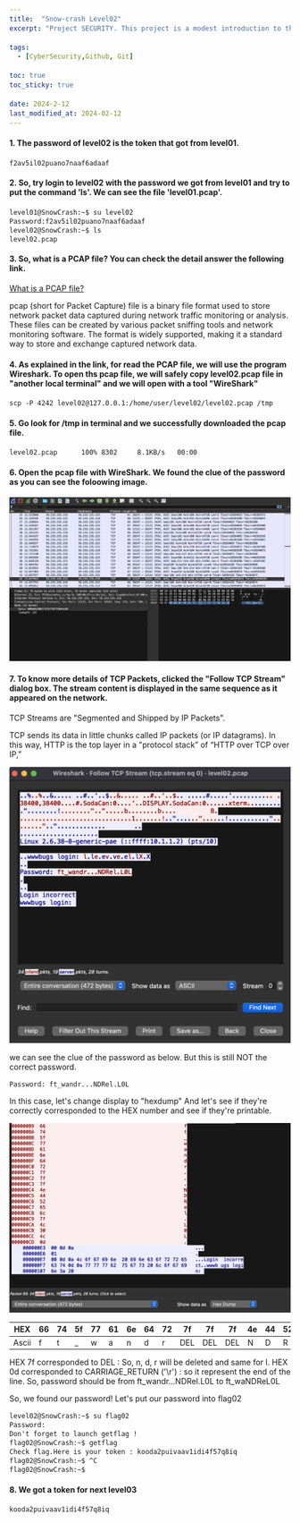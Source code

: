 ```yaml
---
title:  "Snow-crash Level02"
excerpt: "Project SECURITY. This project is a modest introduction to the wide world of cyber security. A world where you’ll have no margin for errors."

tags:
  - [CyberSecurity,Github, Git]

toc: true
toc_sticky: true

date: 2024-2-12
last_modified_at: 2024-02-12
---
```


#### 1. The password of level02 is the token that got from level01.

```
f2av5il02puano7naaf6adaaf

```
#### 2. So, try login to level02 with the password we got from level01 and try to put the command 'ls'. We can see the file 'level01.pcap'. 

```
level01@SnowCrash:~$ su level02
Password:f2av5il02puano7naaf6adaaf
level02@SnowCrash:~$ ls
level02.pcap
```

#### 3. So, what is a PCAP file? You can check the detail answer the following link. 

[What is a PCAP file?](https://www.endace.com/learn/what-is-a-pcap-file)

pcap (short for Packet Capture) file is a binary file format used to store network packet data captured during network traffic monitoring or analysis. These files can be created by various packet sniffing tools and network monitoring software. The format is widely supported, making it a standard way to store and exchange captured network data.

#### 4. As explained in the link, for read the PCAP file, we will use the program Wireshark. To open ths pcap file, we will safely copy level02.pcap file in "another local terminal" and we will open with a tool "WireShark"

```
scp -P 4242 level02@127.0.0.1:/home/user/level02/level02.pcap /tmp
```

#### 5. Go look for /tmp in terminal and we successfully downloaded the pcap file.

```
level02.pcap      100% 8302     8.1KB/s   00:00

```
#### 6. Open the pcap file with WireShark. We found the clue of the password as you can see the foloowing image.

![img](/assets/image.png)

#### 7. To know more details of TCP Packets, clicked the "Follow TCP Stream" dialog box. The stream content is displayed in the same sequence as it appeared on the network.

TCP Streams are "Segmented and Shipped by IP Packets".

TCP sends its data in little chunks called IP packets (or IP datagrams). In this way, HTTP is the top layer in a "protocol stack” of “HTTP over TCP over IP,”

![img](/assets/image-1.png)

we can see the clue of the password as below. But this is still NOT the correct password.

```
Password: ft_wandr...NDRel.L0L
```
In this case, let's change display to "hexdump" And let's see if they're correctly corresponded to the HEX number and see if they're printable.

![img](/assets/image-2.png)

|HEX  |66 |74 |5f |77 |61 |6e |64 |72 |7f | 7f| 7f|4e | 44| 52| 65| 6c| 7f| 4c| 30| 4c| 0d   |
|-----|---|---|---|---|---|---|---|---|---|---|---|---|---|---|---|---|---|---|---|---|------|
|Ascii|f  | t | _ |  w|  a|  n|  d|  r|DEL|DEL|DEL|  N|  D|  R|  e|  l|DEL| L | 0 |  L|RETURN|

HEX 7f corresponded to DEL : So, n, d, r will be deleted and same for l.
HEX 0d corresponded to CARRIAGE_RETURN ('\r') : so it represent the end of the line.
So, password should be from ft_wandr...NDRel.L0L to ft_waNDReL0L

So, we found our password! Let's put our password into flag02


```
level02@SnowCrash:~$ su flag02
Password: 
Don't forget to launch getflag !
flag02@SnowCrash:~$ getflag
Check flag.Here is your token : kooda2puivaav1idi4f57q8iq
flag02@SnowCrash:~$ ^C
flag02@SnowCrash:~$ 
```

#### 8. We got a token for next level03

```
kooda2puivaav1idi4f57q8iq
```